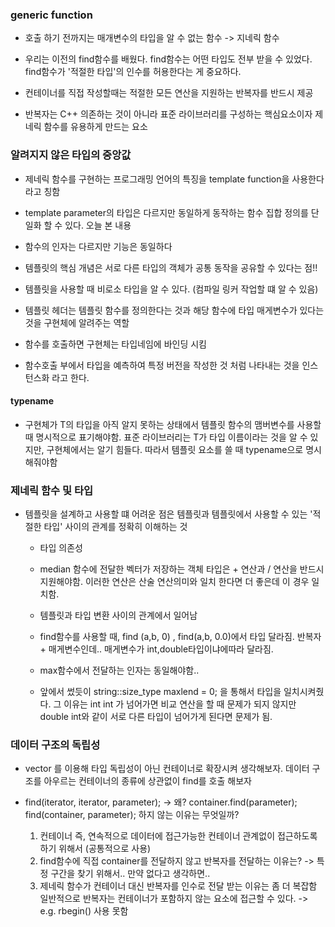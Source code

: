 ### generic function

- 호출 하기 전까지는 매개변수의 타입을 알 수 없는 함수 -> 지네릭 함수 

- 우리는 이전의 find함수를 배웠다. find함수는 어떤 타입도 전부 받을 수 있었다. find함수가 '적절한 타입'의 인수를 허용한다는 게 중요하다.

- 컨테이너를 직접 작성할때는 적절한 모든 연산을 지원하는 반복자를 반드시 제공 
- 반복자는 C++ 의존하는 것이 아니라 표준 라이브러리를 구성하는 핵심요소이자 제네릭 함수를 유용하게 만드는 요소 


### 알려지지 않은 타입의 중앙값

- 제네릭 함수를 구현하는 프로그래밍 언어의 특징을 template function을 사용한다라고 칭함 
- template parameter의 타입은 다르지만 동일하게 동작하는 함수 집합 정의를 단일화 할 수 있다. 오늘 본 내용 
- 함수의 인자는 다르지만 기능은 동일하다 


- 템플릿의 핵심 개념은 서로 다른 타입의 객체가 공통 동작을 공유할 수 있다는 점!! 
- 템플릿을 사용할 때 비로소 타입을 알 수 있다. (컴파일 링커 작업할 떄 알 수 있음)


- 템플릿 헤더는 템플릿 함수를 정의한다는 것과 해당 함수에 타입 매게변수가 있다는 것을 구현체에 알려주는 역할 
- 함수를 호출하면 구현체는 타입네임에 바인딩 시킴 
- 함수호출 부에서 타입을 예측하여 특정 버전을 작성한 것 처럼 나타내는 것을 인스턴스화 라고 한다. 

#### typename 
- 구현체가 T의 타입을 아직 알지 못하는 상태에서 템플릿 함수의 맴버변수를 사용할 때 명시적으로 표기해야함. 표준 라이브러리는 T가 타입 이름이라는 것을 알 수 있지만, 구현체에서는 알기 힘들다. 따라서 템플릿 요소를 쓸 때 typename으로 명시해줘야함 


### 제네릭 함수 및 타입
- 템플릿을 설계하고 사용할 떄 어려운 점은 템플릿과 템플릿에서 사용할 수 있는 '적절한 타입' 사이의 관계를 정확히 이해하는 것
    - 타입 의존성 
    - median 함수에 전달한 벡터가 저장하는 객체 타입은 + 연산과 / 연산을 반드시 지원해야함. 이러한 연산은 산술 연산의미와 일치 한다면 더 좋은데 이 경우 일치함. 

    - 템플릿과 타입 변환 사이의 관계에서 일어남 
    - find함수를 사용할 때, find (a,b, 0) , find(a,b, 0.0)에서 타입 달라짐. 반복자 + 매게변수인데.. 매게변수가 int,double타입이냐에따라 달라짐. 
    - max함수에서 전달하는 인자는 동일해야함.. 
    - 앞에서 썼듯이 string::size_type maxlend = 0; 을 통해서 타입을 일치시켜줬다. 그 이유는 int int 가 넘어가면 비교 연산을 할 때 문제가 되지 않지만 double int와 같이 서로 다른 타입이 넘어가게 된다면 문제가 됨.



### 데이터 구조의 독립성 

- vector<T> 를 이용해 타입 독립성이 아닌 컨테이너로 확장시켜 생각해보자. 데이터 구조를 아우르는 컨테이너의 종류에 상관없이 find를 호출 해보자

- find(iterator, iterator, parameter);
 -> 왜? container.find(parameter); find(container, parameter); 하지 않는 이유는 무엇일까? 
    1. 컨테이너 즉, 연속적으로 데이터에 접근가능한 컨테이너 관계없이 접근하도록 하기 위해서 (공통적으로 사용)
    2. find함수에 직접 container를 전달하지 않고 반복자를 전달하는 이유는? 
        -> 특정 구간을 찾기 위해서.. 만약 없다고 생각하면..
    3. 제네릭 함수가 컨테이너 대신 반복자를 인수로 전달 받는 이유는 좀 더 복잡함
        일반적으로 반복자는 컨테이너가 포함하지 않는 요소에 접근할 수 있다. -> e.g. rbegin() 사용 못함 
